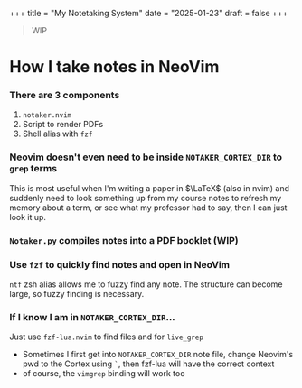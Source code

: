 +++
title = "My Notetaking System"
date = "2025-01-23"
draft = false
+++

> WIP

# How I take notes in NeoVim

### There are 3 components
1. `notaker.nvim`
2. Script to render PDFs
3. Shell alias with `fzf`

### Neovim doesn't even need to be inside `NOTAKER_CORTEX_DIR` to `grep` terms
This is most useful when I'm writing a paper in $\LaTeX$ (also in nvim) and suddenly need to look something up from my course notes to refresh my memory about a term, or see what my professor had to say, then I can just look it up.

### `Notaker.py` compiles notes into a PDF booklet (WIP)

### Use `fzf` to quickly find notes and open in NeoVim
`ntf` zsh alias allows me to fuzzy find any note.
The structure can become large, so fuzzy finding is necessary.

### If I know I am in `NOTAKER_CORTEX_DIR`...
Just use `fzf-lua.nvim` to find files and for `live_grep`

- Sometimes I first get into `NOTAKER_CORTEX_DIR` note file, change Neovim's pwd to the Cortex using `` ` ``, then fzf-lua will have the correct context
- of course, the `vimgrep` binding will work too
